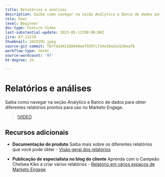 ```yaml
---
title: Relatórios e análises
description: Saiba como navegar na seção Analytics e Banco de dados para obter diferentes relatórios prontos para uso no Marketo Engage.
role: User
level: Beginner
doc-type: Feature Video
last-substantial-update: 2023-05-11T00:00:00Z
jira: KT-13219
thumbnail: 3419295.jpeg
source-git-commit: fb7fd1d41188048ee7939fc734e10a2ecb26eaf6
workflow-type: tm+mt
source-wordcount: '97'
ht-degree: 2%

---
```



# Relatórios e análises

Saiba como navegar na seção Analytics e Banco de dados para obter diferentes relatórios prontos para uso no Marketo Engage.

>[!VIDEO](https://video.tv.adobe.com/v/3419295/?learn=on)

## Recursos adicionais

* **Documentação do produto**
Saiba mais sobre os diferentes relatórios que você pode obter - [Visão geral dos relatórios](https://experienceleague.adobe.com/docs/marketo/using/product-docs/reporting/reporting-overview.html?lang=en&amp;sdid=M7K4SLTS&amp;mv=email&amp;mv2=instreml)

* **Publicação de especialista no blog do cliente**
Aprenda com o Campeão Chelsea Kiko a criar vários relatórios - [Relatório em vários espaços de Marketo Engage](https://nation.marketo.com/t5/product-blogs/how-marketo-champion-chelsea-kiko-reports-in-various-marketo/ba-p/242627)

